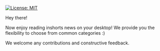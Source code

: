 [![License: MIT](https://img.shields.io/badge/License-MIT-yellow.svg)](https://opensource.org/licenses/MIT)

Hey there!

Now enjoy reading inshorts news on your desktop!
We provide you the flexibility to choose from common categories :)

We welcome any contributions and constructive feedback.

